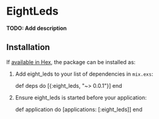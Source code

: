 # EightLeds

**TODO: Add description**

## Installation

If [available in Hex](https://hex.pm/docs/publish), the package can be installed as:

  1. Add eight_leds to your list of dependencies in `mix.exs`:

        def deps do
          [{:eight_leds, "~> 0.0.1"}]
        end

  2. Ensure eight_leds is started before your application:

        def application do
          [applications: [:eight_leds]]
        end

